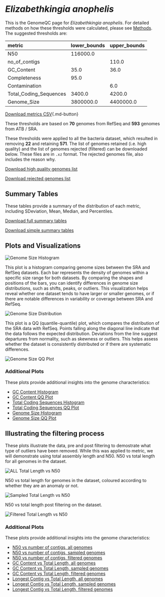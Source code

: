 # *Elizabethkingia anophelis*

This is the GenomeQC page for *Elizabethkingia anophelis*. For detailed methods on how these thresholds were calculated, please see [Methods](../../methods.md).
The suggested thresholds are: 

| metric                 | lower_bounds   | upper_bounds   |
|:-----------------------|:---------------|:---------------|
| N50                    | 116000.0       |                |
| no_of_contigs          |                | 110.0          |
| GC_Content             | 35.0           | 36.0           |
| Completeness           | 95.0           |                |
| Contamination          |                | 6.0            |
| Total_Coding_Sequences | 3400.0         | 4200.0         |
| Genome_Size            | 3800000.0      | 4400000.0      |

[Download metrics CSV](Elizabethkingia_anophelis_metrics.csv){.md-button}


These thresholds are based on **70** genomes from RefSeq and **593** genomes from ATB / SRA.

These thresholds were applied to all the bacteria dataset, which resulted in removing **22** and retaining **571**.
The list of genomes retained (i.e. high quality) and the list of genomes rejected (filtered) can be downloaded below. These files are in `.xz` format. The rejected genomes file, also includes the reason why.

[Download high quality genomes list](Elizabethkingia_anophelis_high_quality_genomes.csv.xz)


[Download rejected genomes list](Elizabethkingia_anophelis_filtered_out_genomes.csv.xz)



## Summary Tables
These tables provide a summary of the distribution of each metric, including SDeviation, Mean, Median, and Percentiles.

[Download full summary tables](summary.csv)

[Download simple summary tables](selected_summary.csv)

## Plots and Visualizations

![Genome Size Histogram](Genome_Size_refseq_histogram_kde.png)

This plot is a histogram comparing genome sizes between the SRA and RefSeq datasets. Each bar represents the density of genomes within a specific size range for both datasets. By comparing the shapes and positions of the bars, you can identify differences in genome size distributions, such as shifts, peaks, or outliers. This visualization helps reveal whether one dataset tends to have larger or smaller genomes, or if there are notable differences in variability or coverage between SRA and RefSeq.

![Genome Size Distribution](Genome_Size_refseq_histogram_kde.png)

This plot is a QQ (quantile-quantile) plot, which compares the distribution of the SRA data with RefSeq. Points falling along the diagonal line indicate that the data follows the expected distribution. Deviations from the line suggest departures from normality, such as skewness or outliers. This helps assess whether the dataset is consistently distributed or if there are systematic differences.

![Genome Size QQ Plot](Genome_Size_refseq_qqplot.png)

### Additional Plots

These plots provide additional insights into the genome characteristics:

- [GC Content Histogram](GC_Content_refseq_histogram_kde.png)
- [GC Content QQ Plot](GC_Content_refseq_qqplot.png)
- [Total Coding Sequences Histogram](Total_Coding_Sequences_refseq_histogram_kde.png)
- [Total Coding Sequences QQ Plot](Total_Coding_Sequences_refseq_qqplot.png)
- [Genome Size Histogram](Genome_Size_refseq_histogram_kde.png)
- [Genome Size QQ Plot](Genome_Size_refseq_qqplot.png)
## Illustrating the filtering process
These plots illustrate the data, pre and post filtering to demostrate what type of outliers have been removed. While this was applied to metric, we will demonstrate using total assembly length and N50.
N50 vs total length for all genomes in the dataset.

![ALL Total Length vs N50](Elizabethkingia_anophelis_all_total_length_N50.png)

N50 vs total length for genomes in the dataset, coloured according to whether they are an anomaly or not.

![Sampled Total Length vs N50](Elizabethkingia_anophelis_sample_total_length_N50.png)

N50 vs total length post filtering on the dataset.

![Filtered Total Length vs N50](Elizabethkingia_anophelis_filt_total_length_N50.png)

### Additional Plots

These plots provide additional insights into the genome characteristics:

- [N50 vs number of contigs, all genomes](Elizabethkingia_anophelis_all_N50_number.png)
- [N50 vs number of contigs, sampled genomes](Elizabethkingia_anophelis_sample_N50_number.png)
- [N50 vs number of contigs, filtered genomes](Elizabethkingia_anophelis_filt_N50_number.png)
- [GC Content vs Total Length, all genomes](Elizabethkingia_anophelis_all_total_length_GC_Content.png)
- [GC Content vs Total Length, sampled genomes](Elizabethkingia_anophelis_sample_total_length_GC_Content.png)
- [GC Content vs Total Length, filtered genomes](Elizabethkingia_anophelis_filt_total_length_GC_Content.png)
- [Longest Contig vs Total Length, all genomes](Elizabethkingia_anophelis_all_total_length_longest.png)
- [Longest Contig vs Total Length, sampled genomes](Elizabethkingia_anophelis_sample_total_length_longest.png)
- [Longest Contig vs Total Length, filtered genomes](Elizabethkingia_anophelis_filt_total_length_longest.png)
